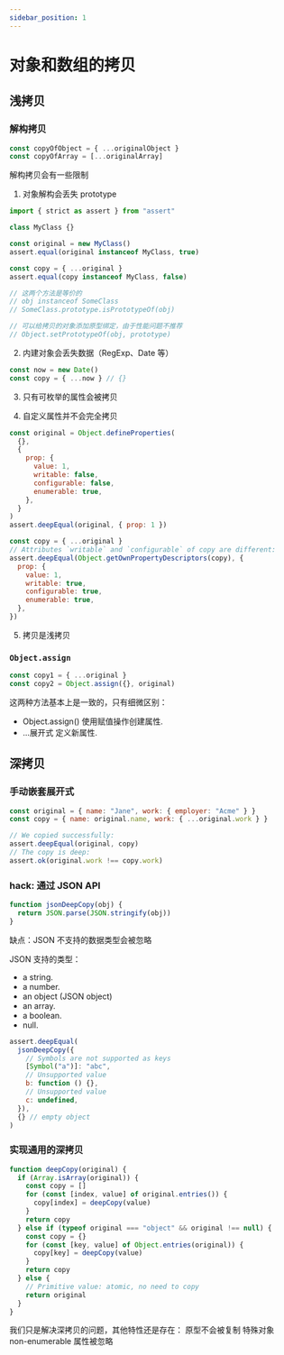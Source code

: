 ```yaml
---
sidebar_position: 1
---
```


# 对象和数组的拷贝

## 浅拷贝

### 解构拷贝

```js
const copyOfObject = { ...originalObject }
const copyOfArray = [...originalArray]
```

解构拷贝会有一些限制

1. 对象解构会丢失 prototype

```js
import { strict as assert } from "assert"

class MyClass {}

const original = new MyClass()
assert.equal(original instanceof MyClass, true)

const copy = { ...original }
assert.equal(copy instanceof MyClass, false)

// 这两个方法是等价的
// obj instanceof SomeClass
// SomeClass.prototype.isPrototypeOf(obj)

// 可以给拷贝的对象添加原型绑定，由于性能问题不推荐
// Object.setPrototypeOf(obj, prototype)
```

2. 内建对象会丢失数据（RegExp、Date 等）

```js
const now = new Date()
const copy = { ...now } // {}
```

3. 只有可枚举的属性会被拷贝

4. 自定义属性并不会完全拷贝

```js
const original = Object.defineProperties(
  {},
  {
    prop: {
      value: 1,
      writable: false,
      configurable: false,
      enumerable: true,
    },
  }
)
assert.deepEqual(original, { prop: 1 })

const copy = { ...original }
// Attributes `writable` and `configurable` of copy are different:
assert.deepEqual(Object.getOwnPropertyDescriptors(copy), {
  prop: {
    value: 1,
    writable: true,
    configurable: true,
    enumerable: true,
  },
})
```

5. 拷贝是浅拷贝

### `Object.assign`

```js
const copy1 = { ...original }
const copy2 = Object.assign({}, original)
```

这两种方法基本上是一致的，只有细微区别：

- Object.assign() 使用赋值操作创建属性.
- ...展开式 定义新属性.

## 深拷贝

### 手动嵌套展开式

```js
const original = { name: "Jane", work: { employer: "Acme" } }
const copy = { name: original.name, work: { ...original.work } }

// We copied successfully:
assert.deepEqual(original, copy)
// The copy is deep:
assert.ok(original.work !== copy.work)
```

### hack: 通过 JSON API

```js
function jsonDeepCopy(obj) {
  return JSON.parse(JSON.stringify(obj))
}
```

缺点：JSON 不支持的数据类型会被忽略

JSON 支持的类型：

- a string.
- a number.
- an object (JSON object)
- an array.
- a boolean.
- null.

```js
assert.deepEqual(
  jsonDeepCopy({
    // Symbols are not supported as keys
    [Symbol("a")]: "abc",
    // Unsupported value
    b: function () {},
    // Unsupported value
    c: undefined,
  }),
  {} // empty object
)
```

### 实现通用的深拷贝

```js
function deepCopy(original) {
  if (Array.isArray(original)) {
    const copy = []
    for (const [index, value] of original.entries()) {
      copy[index] = deepCopy(value)
    }
    return copy
  } else if (typeof original === "object" && original !== null) {
    const copy = {}
    for (const [key, value] of Object.entries(original)) {
      copy[key] = deepCopy(value)
    }
    return copy
  } else {
    // Primitive value: atomic, no need to copy
    return original
  }
}
```

我们只是解决深拷贝的问题，其他特性还是存在：
原型不会被复制
特殊对象
non-enumerable 属性被忽略
